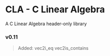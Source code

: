 # CLA - C Linear Algebra

A C Linear Algebra header-only library

### v0.11
> Added:
> vec2i_eq
> vec2is_contains
